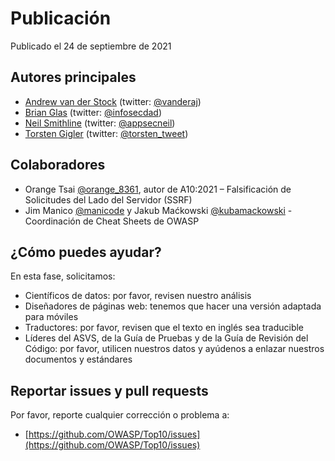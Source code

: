 # Publicación

Publicado el 24 de septiembre de 2021

## Autores principales

- [Andrew van der Stock](mailto:vanderaj@owasp.org) (twitter: [@vanderaj](https://x.com/vanderaj))
- [Brian Glas](mailto:brian.glas@owasp.org) (twitter: [@infosecdad](https://x.com/infosecdad))
- [Neil Smithline](mailto:neil.smithline@owasp.org) (twitter: [@appsecneil](https://x.com/appsecneil))
- [Torsten Gigler](mailto:torsten.gigler@owasp.org) (twitter: [@torsten_tweet](https://x.com/torsten_tweet))

## Colaboradores

- Orange Tsai [@orange_8361](https://x.com/orange_8361), autor de A10:2021 – Falsificación de Solicitudes del Lado del Servidor (SSRF)
- Jim Manico [@manicode](https://x.com/manicode) y Jakub Maćkowski [@kubamackowski](https://x.com/kubamackowski) - Coordinación de Cheat Sheets de OWASP

## ¿Cómo puedes ayudar?

En esta fase, solicitamos:

- Científicos de datos: por favor, revisen nuestro análisis
- Diseñadores de páginas web: tenemos que hacer una versión adaptada para móviles
- Traductores: por favor, revisen que el texto en inglés sea traducible
- Líderes del ASVS, de la Guía de Pruebas y de la Guía de Revisión del Código: por favor, utilicen nuestros datos y ayúdenos a enlazar nuestros documentos y estándares

## Reportar issues y pull requests

Por favor, reporte cualquier corrección o problema a:

- [https://github.com/OWASP/Top10/issues](https://github.com/OWASP/Top10/issues)
